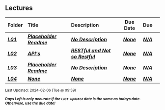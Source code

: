## Lectures

| Folder | Title | Description | Due Date | Due |  |
|:------|:------|:------|:-----:|:-----:|-----|
| ***<a href="https://github.com/rugbyprof/4443-5373-Mobile-Apps/tree/master/Lectures/L01">L01</a>*** | ***<a href="https://github.com/rugbyprof/4443-5373-Mobile-Apps/tree/master/Lectures/L01"> Placeholder Readme </a>*** | ***<a href="https://github.com/rugbyprof/4443-5373-Mobile-Apps/tree/master/Lectures/L01"> No Description</a>*** | ***<a href="https://github.com/rugbyprof/4443-5373-Mobile-Apps/tree/master/Lectures/L01">None</a>*** | ***<a href="https://github.com/rugbyprof/4443-5373-Mobile-Apps/tree/master/Lectures/L01">N/A</a>*** |  |
| ***<a href="https://github.com/rugbyprof/4443-5373-Mobile-Apps/tree/master/Lectures/L02">L02</a>*** | ***<a href="https://github.com/rugbyprof/4443-5373-Mobile-Apps/tree/master/Lectures/L02"> API's </a>*** | ***<a href="https://github.com/rugbyprof/4443-5373-Mobile-Apps/tree/master/Lectures/L02"> RESTful and Not so Restful</a>*** | ***<a href="https://github.com/rugbyprof/4443-5373-Mobile-Apps/tree/master/Lectures/L02">None</a>*** | ***<a href="https://github.com/rugbyprof/4443-5373-Mobile-Apps/tree/master/Lectures/L02"> N/A</a>*** |  |
| ***<a href="https://github.com/rugbyprof/4443-5373-Mobile-Apps/tree/master/Lectures/L03">L03</a>*** | ***<a href="https://github.com/rugbyprof/4443-5373-Mobile-Apps/tree/master/Lectures/L03"> Placeholder Readme </a>*** | ***<a href="https://github.com/rugbyprof/4443-5373-Mobile-Apps/tree/master/Lectures/L03"> No Description</a>*** | ***<a href="https://github.com/rugbyprof/4443-5373-Mobile-Apps/tree/master/Lectures/L03">None</a>*** | ***<a href="https://github.com/rugbyprof/4443-5373-Mobile-Apps/tree/master/Lectures/L03">N/A</a>*** |  |
| ***<a href="https://github.com/rugbyprof/4443-5373-Mobile-Apps/tree/master/Lectures/L04">L04</a>*** | ***<a href="https://github.com/rugbyprof/4443-5373-Mobile-Apps/tree/master/Lectures/L04">None</a>*** | ***<a href="https://github.com/rugbyprof/4443-5373-Mobile-Apps/tree/master/Lectures/L04">None</a>*** | ***<a href="https://github.com/rugbyprof/4443-5373-Mobile-Apps/tree/master/Lectures/L04">None</a>*** | ***<a href="https://github.com/rugbyprof/4443-5373-Mobile-Apps/tree/master/Lectures/L04">N/A</a>*** |  |

<sup>Last Updated: 2024-02-06 (Tue @ 09:59)</sup> 

<sup>***Days Left is only accurate if the `Last Updated` date is the same as todays date. Otherwise, use the due date!***</sup> 